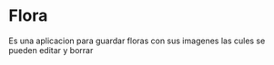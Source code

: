 # Flora
Es una aplicacion para guardar floras con sus imagenes las cules se pueden editar y borrar 

